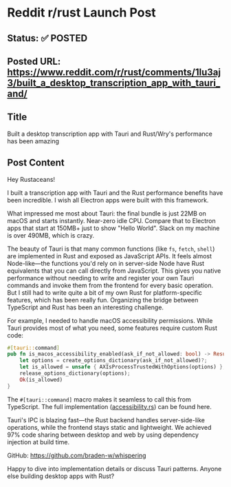 # Reddit r/rust Launch Post

## Status: ✅ POSTED

## Posted URL: https://www.reddit.com/r/rust/comments/1lu3aj3/built_a_desktop_transcription_app_with_tauri_and/

## Title

Built a desktop transcription app with Tauri and Rust/Wry's performance has been amazing

## Post Content

Hey Rustaceans!

I built a transcription app with Tauri and the Rust performance benefits have been incredible. I wish all Electron apps were built with this framework.

What impressed me most about Tauri: the final bundle is just 22MB on macOS and starts instantly. Near-zero idle CPU. Compare that to Electron apps that start at 150MB+ just to show "Hello World". Slack on my machine is over 490MB, which is crazy.

The beauty of Tauri is that many common functions (like `fs`, `fetch`, `shell`) are implemented in Rust and exposed as JavaScript APIs. It feels almost Node-like—the functions you'd rely on in server-side Node have Rust equivalents that you can call directly from JavaScript. This gives you native performance without needing to write and register your own Tauri commands and invoke them from the frontend for every basic operation. But I still had to write quite a bit of my own Rust for platform-specific features, which has been really fun. Organizing the bridge between TypeScript and Rust has been an interesting challenge.

For example, I needed to handle macOS accessibility permissions. While Tauri provides most of what you need, some features require custom Rust code:

```rust
#[tauri::command]
pub fn is_macos_accessibility_enabled(ask_if_not_allowed: bool) -> Result<bool, &'static str> {
    let options = create_options_dictionary(ask_if_not_allowed)?;
    let is_allowed = unsafe { AXIsProcessTrustedWithOptions(options) };
    release_options_dictionary(options);
    Ok(is_allowed)
}
```

The `#[tauri::command]` macro makes it seamless to call this from TypeScript. The full implementation ([accessibility.rs](https://github.com/braden-w/whispering/blob/main/apps/app/src-tauri/src/accessibility.rs)) can be found here.

Tauri's IPC is blazing fast—the Rust backend handles server-side-like operations, while the frontend stays static and lightweight. We achieved 97% code sharing between desktop and web by using dependency injection at build time.

GitHub: https://github.com/braden-w/whispering

Happy to dive into implementation details or discuss Tauri patterns. Anyone else building desktop apps with Rust?
